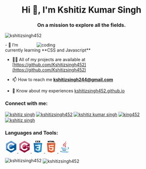 <h1 align="center">Hi 👋, I'm Kshitiz Kumar Singh</h1>
<h3 align="center">On a mission to explore all the fields.</h3>

<p align="left"> <img src="https://komarev.com/ghpvc/?username=kshitizsingh452&label=Profile%20views&color=0e75b6&style=flat" alt="kshitizsingh452" /> </p>
<img align="right" alt="coding" width="400" src="https://cdn.dribbble.com/users/2646423/screenshots/5507196/computer.gif">
- 🌱 I’m currently learning **CSS and Javascript**

- 👨‍💻 All of my projects are available at [https://github.com/Kshitizsingh452](https://github.com/Kshitizsingh452)

- 📫 How to reach me **kshitizsingh244@gmail.com**

- 📄 Know about my experiences [kshitizsingh452.github.io](kshitizsingh452.github.io)

<h3 align="left">Connect with me:</h3>
<p align="left">
<a href="https://linkedin.com/in/kshitiz singh" target="blank"><img align="center" src="https://raw.githubusercontent.com/rahuldkjain/github-profile-readme-generator/master/src/images/icons/Social/linked-in-alt.svg" alt="kshitiz singh" height="30" width="40" /></a>
<a href="https://instagram.com/kshitizsingh452" target="blank"><img align="center" src="https://raw.githubusercontent.com/rahuldkjain/github-profile-readme-generator/master/src/images/icons/Social/instagram.svg" alt="kshitizsingh452" height="30" width="40" /></a>
<a href="https://www.hackerrank.com/kshitiz kumar singh" target="blank"><img align="center" src="https://raw.githubusercontent.com/rahuldkjain/github-profile-readme-generator/master/src/images/icons/Social/hackerrank.svg" alt="kshitiz kumar singh" height="30" width="40" /></a>
<a href="https://codeforces.com/profile/king452" target="blank"><img align="center" src="https://cdn.jsdelivr.net/npm/simple-icons@3.0.1/icons/codeforces.svg" alt="king452" height="30" width="40" /></a>
<a href="https://www.hackerearth.com/kshitiz singh" target="blank"><img align="center" src="https://raw.githubusercontent.com/rahuldkjain/github-profile-readme-generator/master/src/images/icons/Social/hackerearth.svg" alt="kshitiz singh" height="30" width="40" /></a>
</p>

<h3 align="left">Languages and Tools:</h3>
<p align="left"> <a href="https://www.cprogramming.com/" target="_blank"> <img src="https://raw.githubusercontent.com/devicons/devicon/master/icons/c/c-original.svg" alt="c" width="40" height="40"/> </a> <a href="https://www.w3schools.com/cpp/" target="_blank"> <img src="https://raw.githubusercontent.com/devicons/devicon/master/icons/cplusplus/cplusplus-original.svg" alt="cplusplus" width="40" height="40"/> </a> <a href="https://www.w3schools.com/css/" target="_blank"> <img src="https://raw.githubusercontent.com/devicons/devicon/master/icons/css3/css3-original-wordmark.svg" alt="css3" width="40" height="40"/> </a> <a href="https://www.w3.org/html/" target="_blank"> <img src="https://raw.githubusercontent.com/devicons/devicon/master/icons/html5/html5-original-wordmark.svg" alt="html5" width="40" height="40"/> </a> <a href="https://www.java.com" target="_blank"> <img src="https://raw.githubusercontent.com/devicons/devicon/master/icons/java/java-original.svg" alt="java" width="40" height="40"/> </a> </p>

<p><img align="left" src="https://github-readme-stats.vercel.app/api/top-langs?username=kshitizsingh452&show_icons=true&locale=en&layout=compact" alt="kshitizsingh452" /></p>

<p>&nbsp;<img align="center" src="https://github-readme-stats.vercel.app/api?username=kshitizsingh452&show_icons=true&locale=en" alt="kshitizsingh452" /></p>

